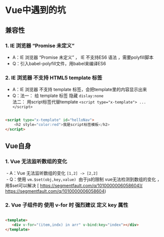 # Vue中遇到的坑

## 兼容性

### 1. IE 浏览器  “Promise 未定义” 

  - A：IE 浏览器  “Promise 未定义” ， IE 不支持ES6 语法 ，需要polyfill脚本   
  - Q：引入babel-polyfill文件，用babel来编译ES6    
  
  
### 2. IE 浏览器 不支持 HTML5 template 标签  

  - A：IE 浏览器 不支持 template 标签，会把template里的内容显示出来  
  - Q：法一： 给 template 标签 隐藏 `dislay:none`  
       法二： 用script标签代替template  `<script type="x-template"> ...   </script>`  

```html

<script type="x-template" id="helloNav">
    <h2 style="color:red">我是script标签模板</h2>
</script>

```


## Vue自身

### 1. Vue 无法监听数组的变化 

  - A：Vue 无法监听数组的变化 `[1,2] -> [2,2] `    
  - Q：使用 `vm.$set(obj,key,value)`  由于js的限制 vue无法检测到数组的变化 ，用$set可以解决 [ https://segmentfault.com/q/1010000006058604]( https://segmentfault.com/q/1010000006058604)    


### 2. Vue 子组件的 使用 v-for 时 强烈建议 定义 key 属性

   ```html
   
   <template>
      <div v-for="(item,indx) in arr" v-bind:key="index"></div>
   </template>
   
   ```
   
